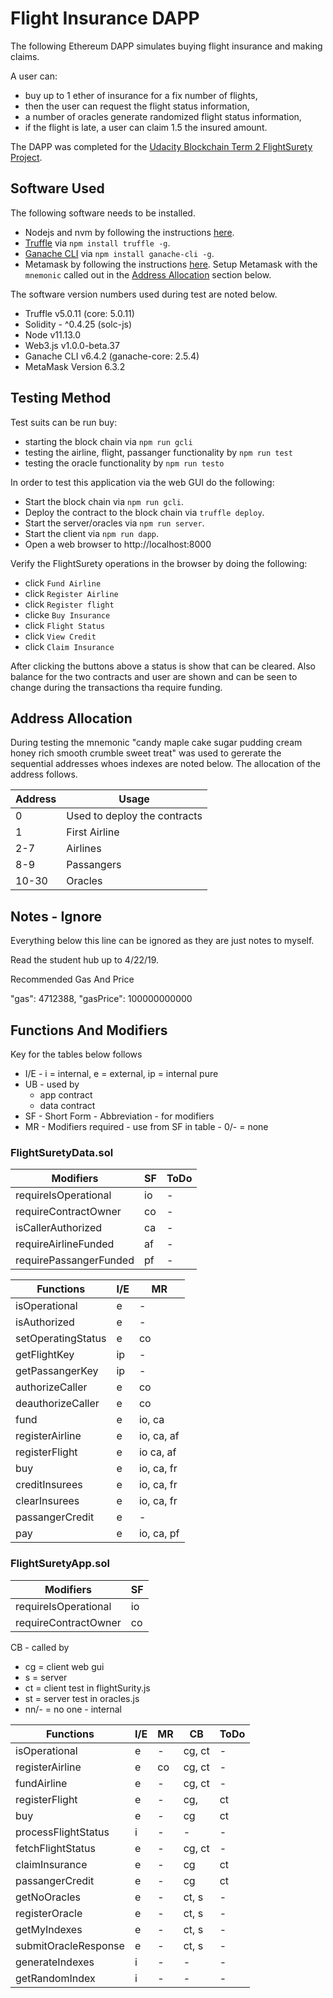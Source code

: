 # Flight Insurance DAPP

The following Ethereum DAPP simulates buying flight insurance and making claims.

A user can:

- buy up to 1 ether of insurance for a fix number of flights,
- then the user can request the flight status information,
- a number of oracles generate randomized flight status information,
- if the flight is late, a user can claim 1.5 the insured amount.

The DAPP was completed for the
[Udacity Blockchain Term 2 FlightSurety Project](https://www.udacity.com/course/blockchain-developer-nanodegree--nd1309).

## Software Used

The following software needs to be installed.

- Nodejs and nvm by following the instructions
  [here](https://github.com/creationix/nvm).
- [Truffle](https://truffleframework.com/truffle)
  via `npm install truffle -g`.
- [Ganache CLI](https://truffleframework.com/ganache)
  via `npm install ganache-cli -g`.
- Metamask by following the instructions
  [here](https://metamask.io/).
  Setup Metamask with the `mnemonic` called out in the
  [Address Allocation](#Address-Allocation)
  section below.

The software version numbers used during test are noted below.

- Truffle v5.0.11 (core: 5.0.11)
- Solidity - ^0.4.25 (solc-js)
- Node v11.13.0
- Web3.js v1.0.0-beta.37
- Ganache CLI v6.4.2 (ganache-core: 2.5.4)
- MetaMask Version 6.3.2

## Testing Method

Test suits can be run buy:

- starting the block chain via `npm run gcli`
- testing the airline, flight, passanger functionality by `npm run test`
- testing the oracle functionality by `npm run testo`

In order to test this application via the web GUI do the following:

- Start the block chain via `npm run gcli`.
- Deploy the contract to the block chain via `truffle deploy`.
- Start the server/oracles via `npm run server`.
- Start the client via `npm run dapp`.
- Open a web browser to http://localhost:8000

Verify the FlightSurety operations in the browser by doing the following:

- click `Fund Airline`
- click `Register Airline`
- click `Register flight`
- clicke `Buy Insurance`
- click `Flight Status`
- click `View Credit`
- click `Claim Insurance`

After clicking the buttons above a status is show that can be cleared.
Also balance for the two contracts and user are shown and can be
seen to change during the transactions tha require funding.

## Address Allocation

During testing the mnemonic
"candy maple cake sugar pudding cream honey rich smooth crumble sweet treat"
was used to gererate the sequential addresses whoes indexes are noted below.
The allocation of the address follows.

| Address | Usage                        |
| ------- | ---------------------------- |
| 0       | Used to deploy the contracts |
| 1       | First Airline                |
| 2-7     | Airlines                     |
| 8-9     | Passangers                   |
| 10-30   | Oracles                      |

## Notes - Ignore

Everything below this line can be ignored as they are just notes to myself.

Read the student hub up to 4/22/19.

Recommended Gas And Price

"gas": 4712388,
"gasPrice": 100000000000

## Functions And Modifiers

Key for the tables below follows

- I/E - i = internal, e = external, ip = internal pure
- UB - used by
  - app contract
  - data contract
- SF - Short Form - Abbreviation - for modifiers
- MR - Modifiers required - use from SF in table - 0/- = none

### FlightSuretyData.sol

| Modifiers              | SF  | ToDo |
| ---------------------- | --- | ---- |
| requireIsOperational   | io  | -    |
| requireContractOwner   | co  | -    |
| isCallerAuthorized     | ca  | -    |
| requireAirlineFunded   | af  | -    |
| requirePassangerFunded | pf  | -    |

| Functions          | I/E | MR         |
| ------------------ | --- | ---------- |
| isOperational      | e   | -          |
| isAuthorized       | e   | -          |
| setOperatingStatus | e   | co         |
| getFlightKey       | ip  | -          |
| getPassangerKey    | ip  | -          |
| authorizeCaller    | e   | co         |
| deauthorizeCaller  | e   | co         |
| fund               | e   | io, ca     |
| registerAirline    | e   | io, ca, af |
| registerFlight     | e   | io ca, af  |
| buy                | e   | io, ca, fr |
| creditInsurees     | e   | io, ca, fr |
| clearInsurees      | e   | io, ca, fr |
| passangerCredit    | e   | -          |
| pay                | e   | io, ca, pf |

### FlightSuretyApp.sol

| Modifiers            | SF  |
| -------------------- | --- |
| requireIsOperational | io  |
| requireContractOwner | co  |

CB - called by

- cg = client web gui
- s = server
- ct = client test in flightSurity.js
- st = server test in oracles.js
- nn/- = no one - internal

| Functions            | I/E | MR  | CB     | ToDo |
| -------------------- | --- | --- | ------ | ---- |
| isOperational        | e   | -   | cg, ct | -    |
| registerAirline      | e   | co  | cg, ct | -    |
| fundAirline          | e   | -   | cg, ct | -    |
| registerFlight       | e   | -   | cg,    | ct   |
| buy                  | e   | -   | cg     | ct   |
| processFlightStatus  | i   | -   | -      | -    |
| fetchFlightStatus    | e   | -   | cg, ct | -    |
| claimInsurance       | e   | -   | cg     | ct   |
| passangerCredit      | e   | -   | cg     | ct   |
| getNoOracles         | e   | -   | ct, s  | -    |
| registerOracle       | e   | -   | ct, s  | -    |
| getMyIndexes         | e   | -   | ct, s  | -    |
| submitOracleResponse | e   | -   | ct, s  | -    |
| generateIndexes      | i   | -   | -      | -    |
| getRandomIndex       | i   | -   | -      | -    |
